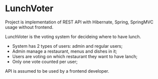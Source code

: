 # LunchVoter

Project is implementation of REST API with Hibernate, Spring, SpringMVC usage without frontend.

LunchVoter is the voting system for decideing where to have lunch.

- System has 2 types of users: admin and regular users;
- Admin manage a restaurant, menus and dishes in it;
- Users are voting on which restaurant they want to have lanch;
- Only one vote counted per user;

API is assumed to be used by a frontend developer.
